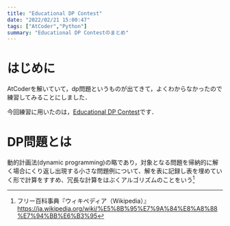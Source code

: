 ```yaml
---
title: "Educational DP Contest"
date: "2022/02/21 15:00:47"
tags: ["AtCoder","Python"]
summary: "Educational DP Contestのまとめ"
---
```


# はじめに

AtCoderを解いていて，dp問題というものが出てきて，よくわからなかったので練習してみることにしました．

今回練習に用いたのは，[Educational DP Contest](https://atcoder.jp/contests/dp)です．

# DP問題とは

動的計画法(dynamic programming)の略であり，対象となる問題を帰納的に解く場合にくり返し出現する小さな問題例について、解を表に記録し表を埋めていく形で計算をすすめ、冗長な計算をはぶくアルゴリズムのことをいう[^1]



[^1]: フリー百科事典『ウィキペディア（Wikipedia）』 https://ja.wikipedia.org/wiki/%E5%8B%95%E7%9A%84%E8%A8%88%E7%94%BB%E6%B3%95
